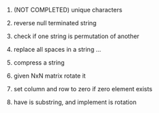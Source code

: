 1. (NOT COMPLETED) unique characters 

2. reverse null terminated string 

3. check if one string is permutation of another 

4. replace all spaces in a string ...

5. compress a string 

6. given NxN matrix rotate it

7. set column and row to zero if zero element exists

8. have is substring, and implement is rotation


